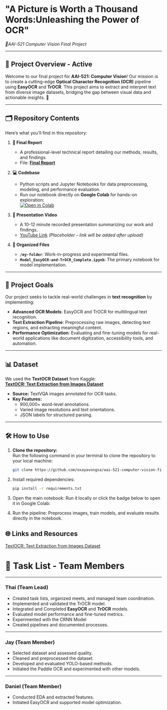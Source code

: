 # **"A Picture is Worth a Thousand Words:Unleashing the Power of OCR"**<br>
_📸AAI-521 Computer Vision Final Project_

---

## **🚀 Project Overview**  - Active
Welcome to our final project for **AAI-521: Computer Vision**! Our mission is to create a cutting-edge **Optical Character Recognition (OCR)** pipeline using **EasyOCR** and **TrOCR**. This project aims to extract and interpret text from diverse image datasets, bridging the gap between visual data and actionable insights.  🌟

---

## **🗂 Repository Contents**
Here’s what you’ll find in this repository:  
1. **📄 Final Report**  
   - A professional-level technical report detailing our methods, results, and findings.  
   - File: [**Final Report**](https://docs.google.com/document/d/1FkOGeryOPFlnyoB-tbzl1q5u4E5uhubmwrL6qrZZNIE/edit?usp=sharing)  

2. **💻 Codebase**  
   - Python scripts and Jupyter Notebooks for data preprocessing, modeling, and performance evaluation.  
   - Run our notebook directly on **Google Colab** for hands-on exploration:  
     [![Open in Colab](https://colab.research.google.com/assets/colab-badge.svg)](https://colab.research.google.com/github/oxayavongsa/aai-521-computer-vision-final/blob/main/Model_EasyOCR-and-TrOCR_Complete.ipynb)  

3. **🎥 Presentation Video**  
   - A 10-12 minute recorded presentation summarizing our work and findings.  
   - [YouTube Link](#) *(Placeholder – link will be added after upload)*  

4. **📂 Organized Files**  
   - **`/my-folder`**: Work-in-progress and experimental files.  
   - **`Model_EasyOCR-and-TrOCR_Complete.ipynb`**: The primary notebook for model implementation.  

---

## **🎯 Project Goals**
Our project seeks to tackle real-world challenges in **text recognition** by implementing:  
- **Advanced OCR Models**: EasyOCR and TrOCR for multilingual text recognition.  
- **Text Extraction Pipeline**: Preprocessing raw images, detecting text regions, and extracting meaningful content.  
- **Performance Optimization**: Evaluating and fine-tuning models for real-world applications like document digitization, accessibility tools, and automation.  

---

## **📊 Dataset**
We used the **TextOCR Dataset** from Kaggle:  
[**TextOCR: Text Extraction from Images Dataset**](https://www.kaggle.com/datasets/robikscube/textocr-text-extraction-from-images-dataset)  

- **Source:** TextVQA images annotated for OCR tasks.  
- **Key Features:**  
  - 900,000+ word-level annotations.  
  - Varied image resolutions and text orientations.  
  - JSON labels for structured parsing.  

---

## **🛠️ How to Use**

1. **Clone the repository:**  
   Run the following command in your terminal to clone the repository to your local machine:  
   ```bash
   git clone https://github.com/oxayavongsa/aai-521-computer-vision-final.git

2. Install required dependencies:
   ```bash
   pip install -r requirements.txt

3. Open the main notebook:
   Run it locally or click the badge below to open it in Google Colab:

4. Run the pipeline:
   Preprocess images, train models, and evaluate results directly in the notebook.

## **🌐 Links and Resources**

<a href="https://www.kaggle.com/datasets/robikscube/textocr-text-extraction-from-images-dataset" target="_blank">TextOCR: Text Extraction from Images Dataset</a>

# **📅 Task List - Team Members**
---

### **Thai** (Team Lead)  
- Created task lists, organized meets, and managed team coordination.  
- Implemented and validated the TrOCR model.  
- Integrated and Completed **EasyOCR** and **TrOCR** models.  
- Evaluated model performance and fine-tuned metrics.
- Experimented with the CRNN Model
- Created pipelines and documented processes.  

---

### **Jay** (Team Member)  
- Selected dataset and assessed quality.  
- Cleaned and preprocessed the dataset.  
- Developed and evaluated YOLO-based methods.
- Initiated the Paddle OCR and experimented with other models.

---

### **Daniel** (Team Member)  
- Conducted EDA and extracted features.  
- Initiated EasyOCR and supported model optimization.  
